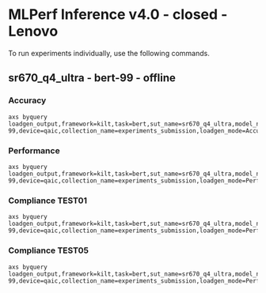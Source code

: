 
# MLPerf Inference v4.0 - closed - Lenovo

To run experiments individually, use the following commands.

## sr670_q4_ultra - bert-99 - offline

### Accuracy  

```
axs byquery loadgen_output,framework=kilt,task=bert,sut_name=sr670_q4_ultra,model_name=bert-99,device=qaic,collection_name=experiments_submission,loadgen_mode=AccuracyOnly,loadgen_scenario=Offline,vc:=3:1:3:3
```

### Performance 

```
axs byquery loadgen_output,framework=kilt,task=bert,sut_name=sr670_q4_ultra,model_name=bert-99,device=qaic,collection_name=experiments_submission,loadgen_mode=PerformanceOnly,loadgen_compliance_test-,loadgen_scenario=Offline,vc:=3:1:3:3,loadgen_target_qps=7500
```

### Compliance TEST01

```
axs byquery loadgen_output,framework=kilt,task=bert,sut_name=sr670_q4_ultra,model_name=bert-99,device=qaic,collection_name=experiments_submission,loadgen_mode=PerformanceOnly,loadgen_compliance_test=TEST01,loadgen_scenario=Offline,vc:=3:1:3:3,loadgen_target_qps=7500
```

### Compliance TEST05

```
axs byquery loadgen_output,framework=kilt,task=bert,sut_name=sr670_q4_ultra,model_name=bert-99,device=qaic,collection_name=experiments_submission,loadgen_mode=PerformanceOnly,loadgen_compliance_test=TEST05,loadgen_scenario=Offline,vc:=3:1:3:3,loadgen_target_qps=7500
```

